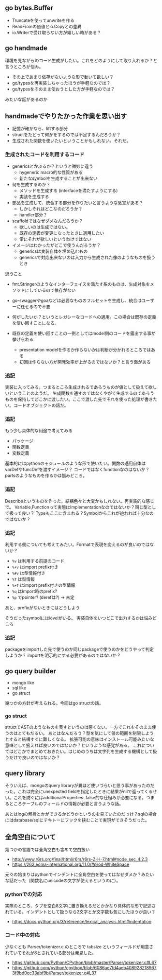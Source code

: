 ## go bytes.Buffer

- Truncateを使ってunwriteを作る
- ReadFromの価値とio.Copyとの差異
- io.Writerで受け取らない方が嬉しい時がある？

## go handmade

環境を見ながらのコード生成がしたい。これをどのようにして取り入れるか？と言うところが悩み。

- その上であまり依存がないような形で動いて欲しい？
- go/typesを再実装しちゃったほうが手軽なのでは？
- go/typesをそのまま使おうとした方が手軽なのでは？

みたいな話があるのか

## handmadeでやりたかった作業を思い出す

- 記憶が確かなら、liftする部分
- structをたどって何かをするのでは不足するんだろうか？
- 生成された関数を使いたいということかもしれない。それだ。

### 生成されたコードを利用するコード

- genericsとかぶるか？というと微妙に違う
  - hygeneric macro的な性質がある
  - 新たなsymbolを生成することが出来ない
- 何を生成するのか？
  - メソッドを生成する (interfaceを満たすようにする)
  - 実装を生成する
- 部品を生成して、統合する部分を作りたいと言うような感覚がある？
  - しかしそれはどこなのだろうか？
  - handler部分？
- scaffoldではなぜダメなんだろうか？
  - 欲しいのは生成ではない。
  - 既存の定義が変更になったときに適用したい
  - 常にそれが欲しいというわけではない
- イメージはわかったがどこで使うんだろうか？
  - genericsは実装自体を埋め込むもの
  - genericsで対応出来ないのは入力から生成された像のようなものを扱うとき


思うこと

- fmt.Stringerのようなインターフェイスを満たす系のものは、生成対象をメソッドにしているので依存がない
- go-swaggerやgoaなどは必要なもののフルセットを生成し、統合はユーザーに任せるので不要
- 何がしたいか？というとレガシーなコードへの適用。この場合は既存の定義を使い回すことになる。
- 既存の定義を使い回すことの一例としてはmodel側のコードを露出する事が挙げられる

  - presentation modelを作るか作らないかは判断が分かれるところではある
  - 初回は作らない方が開発効率が上がるのではないか？と言う面がある

### 追記

実装に入ってみる。つまるところ生成されるであろうものが値として扱えて欲しいということのようだ。
生成関数を通すのではなくやがて生成するのであろうものを保持してどこかに渡したい。ここで渡した先でそれを使った処理が書きたい。コードオブジェクトの話だ。

### 追記

もう少し具体的な用途で考えてみる

- パッケージ
- 関数定義
- 変数定義

基本的にはpythonのモジュールのような形で使いたい。関数の適用自体はvarDefやfuncDefを渡すイメージ？
コードではなくfunctionなのはないか？partsのようなものを作るかは悩みどころ。

### 追記

Describeというものを作った。結構色々と大変かもしれない。再実装的な感じで。
Variable,Functionって実態はImplementationなのではないか？同じ型として扱って良い？
Typeもここに含まれる？Symbolからこれが辿れれば十分なのではないか？

### 追記

利用する側についても考えてみたい。Formatで表現を変えるのが良いのではないか？

- `%v` は利用する前提のコード
- `%+v` はimport prefix付き
- `%#v` は型情報付き
- `%T` は型情報
- `%+T` はimport prefix付きの型情報
- `%q` はimport時のprefix?
- `%p` でpointer? (derefは?) -> 未定

あと、prefixがないときにはどうしよう

そうだったsymbolにはlevelがいる。
実装自体をいつどこで出力するかは悩みどころ

### 追記

packageをimportした先で使うのか同じpackageで使うのかをどうやって判定しようか？
importを明示的にする必要があるのではないか？

## go query builder

- mongo like
- sql like
- go struct

幾つかの方針が考えられる。今回はgo structの話。

### go struct

structでASTのようなものを表すというのは悪くない。一方でこれをそのまま使うのはとてもだるい。
あとはなんだろう？型を気にして値の範囲を制限しようとすると結構すぐに難しくなる。
拡張可能の意味はインストール可能みたいな意味として扱えれば良いのではないか？というような感覚がある。
これについてはどこかでまとめておきたい。はじめのうちは文字列を生成する機構として扱うだけで良いのではないか？

## query library

そういえば、mongoのquery libraryが糞ほど使いづらいと思う事があったのだった。これは完全にunexpected fieldを指定したときに結果がnilで返ってくるせい。これを防ぐにはadditionalProperties: false的な仕組みが必要になる。つまるところテーブルのフィールドの情報が必要と言うような話。

あとはlogの解析とかができるかどうかというのを見ていたのだっけ？sqlの場合にはdatabase/sqlにテキトーにフックを挟むことで実現ができそうだった。

## 全角空白について

幾つかの言語では全角空白も含めて空白扱い

- http://www.r6rs.org/final/html/r6rs/r6rs-Z-H-7.html#node_sec_4.2.3
- https://262.ecma-international.org/11.0/#prod-WhiteSpace

元々の始まりはpythonでインデントに全角空白を使ってはなぜダメか？みたいな話だった（関数名にunicodeの文字が使えるというのに）。

### pythonでの対応

実際のところ、タブを空白8文字に置き換えるだとかかなり具体的な形で記述されている。インデントとして扱うなら2文字とか文字数も気にしたほうが良い？

- https://docs.python.org/3/reference/lexical_analysis.html#indentation

### コード中の対応

少なくとも Parser/tokenizer.c のところで tabsize というフィールドが用意されていてそれが8とされている部分は発見した。

- https://github.com/Python/CPython/blob/master/Parser/tokenizer.c#L67
- https://github.com/python/cpython/blob/6086ae7fd4aeb4089282189673f9bd0cc33abf9b/Parser/tokenizer.c#L37
